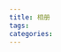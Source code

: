 ```yaml
---
title: 相册
tags:
categories:
---
```

	
<link rel="shortcut icon" href="http://ofqtnubd0.bkt.clouddn.com/fire.png" type="image/x-icon">
<link rel='stylesheet' id='camera-css'  href='http://ok5upf0na.bkt.clouddn.com/camera.css?version=20172.6.1120' type='text/css' media='all'>
<script src='http://ok5upf0na.bkt.clouddn.com/jquery.min.js?version=2017.2.4.1459'></script>
<script src='http://ok5upf0na.bkt.clouddn.com/jquery.mobile.customized.min.js'></script>
<script src='http://ok5upf0na.bkt.clouddn.com/photo.js?version=2017.2.7.0925'></script>
<div class="fluid_container"><div class="camera_wrap camera_magenta_skin" id="camera_wrap">
</div></div>
